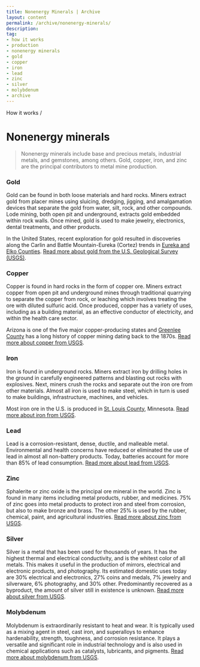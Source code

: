 ```yaml
---
title: Nonenergy Minerals | Archive
layout: content
permalink: /archive/nonenergy-minerals/
description: 
tag:
- how it works
- production
- nonenergy minerals
- gold
- copper
- iron
- lead
- zinc
- silver
- molybdenum
- archive
---
```


<custom-link to="/how-it-works/" className="breadcrumb link-charlie">How it works</custom-link> /
# Nonenergy minerals

<archive-banner></archive-banner>

> Nonenergy minerals include base and precious metals, industrial metals, and gemstones, among others. Gold, copper, iron, and zinc are the principal contributors to metal mine production.

### Gold

Gold can be found in both loose materials and hard rocks. Miners extract gold from placer mines using sluicing, dredging, jigging, and amalgamation devices that separate the gold from water, silt, rock, and other compounds. Lode mining, both open pit and underground, extracts gold embedded within rock walls. Once mined, gold is used to make jewelry, electronics, dental treatments, and other products.

 In the United States, recent exploration for gold resulted in discoveries along the Carlin and Battle Mountain-Eureka (Cortez) trends in [Eureka and Elko Counties](/archive/case-studies/elko-and-eureka/). [Read more about gold from the U.S. Geological Survey (USGS)](https://minerals.usgs.gov/minerals/pubs/commodity/gold/).

### Copper

Copper is found in hard rocks in the form of copper ore. Miners extract copper from open pit and underground mines through traditional quarrying to separate the copper from rock, or leaching which involves treating the ore with diluted sulfuric acid. Once produced, copper has a variety of uses, including as a building material, as an effective conductor of electricity, and within the health care sector.

Arizona is one of the five major copper-producing states and [Greenlee County](/archive/case-studies/greenlee/) has a long history of copper mining dating back to the 1870s. [Read more about copper from USGS](https://minerals.usgs.gov/minerals/pubs/commodity/copper/).

### Iron

Iron is found in underground rocks. Miners extract iron by drilling holes in the ground in carefully engineered patterns and blasting out rocks with explosives. Next, miners crush the rocks and separate out the iron ore from other materials. Almost all iron is used to make steel, which in turn is used to make buildings, infrastructure, machines, and vehicles.

Most iron ore in the U.S. is produced in [St. Louis County](/archive/case-studies/st-louis/), Minnesota. [Read more about iron from USGS](https://minerals.usgs.gov/minerals/pubs/commodity/iron_&_steel/).

### Lead

Lead is a corrosion-resistant, dense, ductile, and malleable metal. Environmental and health concerns have reduced or eliminated the use of lead in almost all non-battery products. Today, batteries account for more than 85% of lead consumption. [Read more about lead from USGS](https://minerals.usgs.gov/minerals/pubs/commodity/lead/).

### Zinc

Sphalerite or zinc oxide is the principal ore mineral in the world. Zinc is found in many items including metal products, rubber, and medicines. 75% of zinc goes into metal products to protect iron and steel from corrosion, but also to make bronze and brass. The other 25% is used by the rubber, chemical, paint, and agricultural industries. [Read more about zinc from USGS](https://minerals.usgs.gov/minerals/pubs/commodity/zinc/).

### Silver

Silver is a metal that has been used for thousands of years. It has the highest thermal and electrical conductivity, and is the whitest color of all metals. This makes it useful in the production of mirrors, electrical and electronic products, and photography. Its estimated domestic uses today are 30% electrical and electronics, 27% coins and medals, 7% jewelry and silverware, 6% photography, and 30% other. Predominantly recovered as a byproduct, the amount of silver still in existence is unknown. [Read more about silver from USGS](https://minerals.usgs.gov/minerals/pubs/commodity/silver/).

### Molybdenum

Molybdenum is extraordinarily resistant to heat and wear. It is typically used as a mixing agent in steel, cast iron, and superalloys to enhance hardenability, strength, toughness, and corrosion resistance. It plays a versatile and significant role in industrial technology and is also used in chemical applications such as catalysts, lubricants, and pigments. [Read more about molybdenum from USGS](https://minerals.usgs.gov/minerals/pubs/commodity/molybdenum/).
